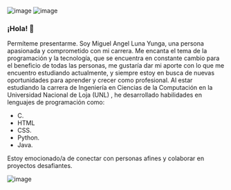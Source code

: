![image](https://github.com/Miguelin04/Miguelin04/assets/118997463/bf8a9066-beec-43c5-a79a-6ab6bdded0e8) ![image](https://github.com/Miguelin04/Miguelin04/assets/118997463/011cb50d-6760-4b63-a1a7-c973c9072e07)

### ¡Hola! 👋

Permíteme presentarme. Soy Miguel Angel Luna Yunga, una persona apasionada y comprometido con mi carrera. Me encanta el tema de la programación y la tecnología, que se encuentra en constante cambio para el beneficio de todas las personas, me gustaría dar mi aporte con lo que me encuentro estudiando actualmente, y siempre estoy en busca de nuevas oportunidades para aprender y crecer como profesional. Al estar estudiando la carrera de Ingeniería en Ciencias de la Computación en la Universidad Nacional de Loja (UNL) , he desarrollado habilidades en lenguajes de programación como:

- C.
- HTML 
- CSS. 
- Python.
- Java. 

Estoy emocionado/a de conectar con personas afines y colaborar en proyectos desafiantes.
 
 
![image](https://github.com/Miguelin04/Miguelin04/assets/118997463/4abf6a07-8e69-4f37-a548-5921f2d181e4)
